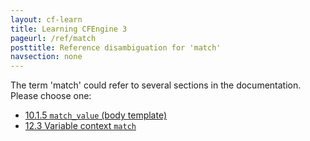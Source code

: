 ```yaml
---
layout: cf-learn
title: Learning CFEngine 3
pageurl: /ref/match
posttitle: Reference disambiguation for 'match'
navsection: none
---
```


The term 'match' could refer to several sections in the documentation. Please choose one:

- [10\.1\.5 <code>match\_value</code> \(body template\)](https://cfengine.com/manuals/cf3-reference.html#match_value-in-measurements)
- [12\.3 Variable context <code>match</code>](https://cfengine.com/manuals/cf3-reference.html#Variable-context-match)
